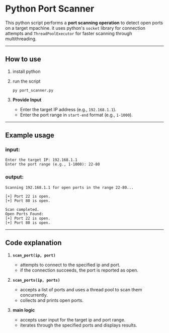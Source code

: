 # Python Port Scanner

This python script performs a **port scanning operation** to detect open ports on a target mpachine. it uses python's `socket` library for connection attempts and `ThreadPoolExecutor` for faster scanning through multithreading.

---


## How to use

1. install python
2. run the script
   
   ```
   py port_scanner.py
   ```
4. **Provide Input**  
   - Enter the target IP address (e.g., `192.168.1.1`).
   - Enter the port range in `start-end` format (e.g., `1-1000`).

---

## Example usage

### input:
```
Enter the target IP: 192.168.1.1
Enter the port range (e.g., 1-1000): 22-80
```

### output:
```
Scanning 192.168.1.1 for open ports in the range 22-80...

[+] Port 22 is open.
[+] Port 80 is open.

Scan completed.
Open Ports Found:
[+] Port 22 is open.
[+] Port 80 is open.
```

---

## Code explanation

1. **`scan_port(ip, port)`**  
   - attempts to connect to the specified ip and port.
   - if the connection succeeds, the port is reported as open.

2. **`scan_ports(ip, ports)`**  
   - accepts a list of ports and uses a thread pool to scan them concurrently.
   - collects and prints open ports.

3. **main logic**  
   - accepts user input for the target ip and port range.
   - iterates through the specified ports and displays results.
